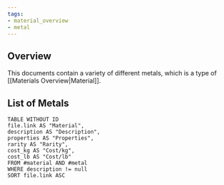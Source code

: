 ```yaml
---
tags:
- material_overview
- metal
---
```

## Overview
This documents contain a variety of different metals, which is a type of [[Materials Overview|Material]].
## List of Metals
```dataview
TABLE WITHOUT ID
file.link AS "Material",
description AS "Description",
properties AS "Properties",
rarity AS "Rarity",
cost_kg AS "Cost/kg",
cost_lb AS "Cost/lb"
FROM #material AND #metal
WHERE description != null
SORT file.link ASC
```

